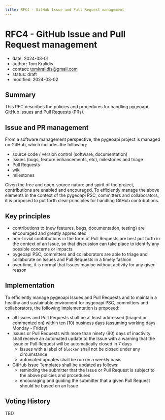 ```yaml
---
title: RFC4 - GitHub Issue and Pull Request management
---
```


# RFC4 - GitHub Issue and Pull Request management

- date: 2024-03-01
- author: Tom Kralidis
- contact: tomkralidis@gmail.com
- status: draft
- modified: 2024-03-02

## Summary

This RFC describes the policies and procedures for handling pygeoapi GitHub Issues and Pull Requests (PRs).

## Issue and PR management

From a software management perspective, the pygeoapi project is managed on GitHub, which includes the following:

- source code / version control (software, documentation)
- Issues (bugs, feature enhancements, etc), milestones and triage
- Pull Requests
- wiki
- milestones

Given the free and open-source nature and spirit of the project, contributions are enabled and encouraged.  To
efficiently manage the above elements in the context of the pygeoapi PSC, committers and collaborators,
it is proposed to put forth clear principles for handling GitHub contributions.

## Key principles

- contributions to (new features, bugs, documentation, testing) are encouraged and greatly appreciated
- non-trivial contributions in the form of Pull Requests are best put forth in the context of an Issue, so that discussion
  can take place to identify any possible concerns or impacts
- pygeoapi PSC, committers and collaborators are able to triage and collaborate on Issues and Pull Requests in a timely
  fashion
- over time, it is normal that Issues may be without activity for any given reason

## Implementation

To efficiently manage pygeoapi Issues and Pull Requests and to maintain a healthy and sustainable enviroment for pygeoapi
PSC, committers and collaborators, the following implementation is proposed:

- all Issues and Pull Requests shall be at least addressed (triaged or commented on) within ten (10) business days (assuming working days Monday - Friday)
- Issues or Pull Requests with more than ninety (90) days of inactivity shall receive an automated update to the Issue with a warning that the Issue or Pull Request will be automatically closed in 7 days
  - Issues with a label of `blocker` shall not be closed under any circumstance
  - automated updates shall be run on a weekly basis
- GitHub Issue Templates shall be updated as follows:
  - reminding the submitter that the Issue or Pull Request is subject to the above policies and procedures
  - encouraging and guiding the submitter that a given Pull Request should be based on an Issue

## Voting History

TBD
